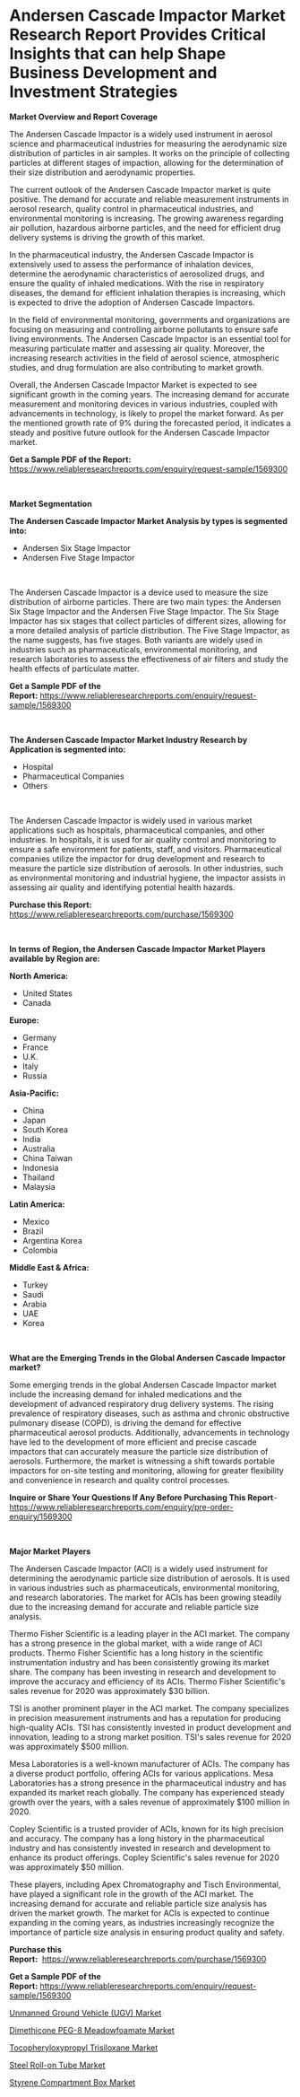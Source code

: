 <p><h1>Andersen Cascade Impactor Market Research Report Provides Critical Insights that can help Shape Business Development and Investment Strategies</h1></p><p><strong>Market Overview and Report Coverage</strong></p>
<p><p>The Andersen Cascade Impactor is a widely used instrument in aerosol science and pharmaceutical industries for measuring the aerodynamic size distribution of particles in air samples. It works on the principle of collecting particles at different stages of impaction, allowing for the determination of their size distribution and aerodynamic properties.</p><p>The current outlook of the Andersen Cascade Impactor market is quite positive. The demand for accurate and reliable measurement instruments in aerosol research, quality control in pharmaceutical industries, and environmental monitoring is increasing. The growing awareness regarding air pollution, hazardous airborne particles, and the need for efficient drug delivery systems is driving the growth of this market.</p><p>In the pharmaceutical industry, the Andersen Cascade Impactor is extensively used to assess the performance of inhalation devices, determine the aerodynamic characteristics of aerosolized drugs, and ensure the quality of inhaled medications. With the rise in respiratory diseases, the demand for efficient inhalation therapies is increasing, which is expected to drive the adoption of Andersen Cascade Impactors.</p><p>In the field of environmental monitoring, governments and organizations are focusing on measuring and controlling airborne pollutants to ensure safe living environments. The Andersen Cascade Impactor is an essential tool for measuring particulate matter and assessing air quality. Moreover, the increasing research activities in the field of aerosol science, atmospheric studies, and drug formulation are also contributing to market growth.</p><p>Overall, the Andersen Cascade Impactor Market is expected to see significant growth in the coming years. The increasing demand for accurate measurement and monitoring devices in various industries, coupled with advancements in technology, is likely to propel the market forward. As per the mentioned growth rate of 9% during the forecasted period, it indicates a steady and positive future outlook for the Andersen Cascade Impactor market.</p></p>
<p><strong>Get a Sample PDF of the Report:</strong> <a href="https://www.reliableresearchreports.com/enquiry/request-sample/1569300">https://www.reliableresearchreports.com/enquiry/request-sample/1569300</a></p>
<p>&nbsp;</p>
<p><strong>Market Segmentation</strong></p>
<p><strong>The Andersen Cascade Impactor Market Analysis by types is segmented into:</strong></p>
<p><ul><li>Andersen Six Stage Impactor</li><li>Andersen Five Stage Impactor</li></ul></p>
<p>&nbsp;</p>
<p><p>The Andersen Cascade Impactor is a device used to measure the size distribution of airborne particles. There are two main types: the Andersen Six Stage Impactor and the Andersen Five Stage Impactor. The Six Stage Impactor has six stages that collect particles of different sizes, allowing for a more detailed analysis of particle distribution. The Five Stage Impactor, as the name suggests, has five stages. Both variants are widely used in industries such as pharmaceuticals, environmental monitoring, and research laboratories to assess the effectiveness of air filters and study the health effects of particulate matter.</p></p>
<p><strong>Get a Sample PDF of the Report:</strong>&nbsp;<a href="https://www.reliableresearchreports.com/enquiry/request-sample/1569300">https://www.reliableresearchreports.com/enquiry/request-sample/1569300</a></p>
<p>&nbsp;</p>
<p><strong>The Andersen Cascade Impactor Market Industry Research by Application is segmented into:</strong></p>
<p><ul><li>Hospital</li><li>Pharmaceutical Companies</li><li>Others</li></ul></p>
<p>&nbsp;</p>
<p><p>The Andersen Cascade Impactor is widely used in various market applications such as hospitals, pharmaceutical companies, and other industries. In hospitals, it is used for air quality control and monitoring to ensure a safe environment for patients, staff, and visitors. Pharmaceutical companies utilize the impactor for drug development and research to measure the particle size distribution of aerosols. In other industries, such as environmental monitoring and industrial hygiene, the impactor assists in assessing air quality and identifying potential health hazards.</p></p>
<p><strong>Purchase this Report:</strong>&nbsp; <a href="https://www.reliableresearchreports.com/purchase/1569300">https://www.reliableresearchreports.com/purchase/1569300</a></p>
<p>&nbsp;</p>
<p><strong>In terms of Region, the Andersen Cascade Impactor Market Players available by Region are:</strong></p>
<p>
    <p> <strong> North America: </strong>
        <ul>
            <li>United States</li>
            <li>Canada</li>
        </ul>
        </p> 
    <p> <strong> Europe: </strong>
        <ul>
            <li>Germany</li>
            <li>France</li>
            <li>U.K.</li>
            <li>Italy</li>
            <li>Russia</li>
        </ul>
        </p> 
    <p> <strong> Asia-Pacific: </strong>
        <ul>
            <li>China</li>
            <li>Japan</li>
            <li>South Korea</li>
            <li>India</li>
            <li>Australia</li>
            <li>China Taiwan</li>
            <li>Indonesia</li>
            <li>Thailand</li>
            <li>Malaysia</li>
        </ul>
        </p> 
    <p> <strong> Latin America: </strong>
        <ul>
            <li>Mexico</li>
            <li>Brazil</li>
            <li>Argentina Korea</li>
            <li>Colombia</li>
        </ul>
        </p> 
    <p> <strong> Middle East & Africa: </strong>
        <ul>
            <li>Turkey</li>
            <li>Saudi</li>
            <li>Arabia</li>
            <li>UAE</li>
            <li>Korea</li>
        </ul>
    </p>
    </p>
<p>&nbsp;</p>
<p><strong>What are the Emerging Trends in the Global Andersen Cascade Impactor market?</strong></p>
<p><p>Some emerging trends in the global Andersen Cascade Impactor market include the increasing demand for inhaled medications and the development of advanced respiratory drug delivery systems. The rising prevalence of respiratory diseases, such as asthma and chronic obstructive pulmonary disease (COPD), is driving the demand for effective pharmaceutical aerosol products. Additionally, advancements in technology have led to the development of more efficient and precise cascade impactors that can accurately measure the particle size distribution of aerosols. Furthermore, the market is witnessing a shift towards portable impactors for on-site testing and monitoring, allowing for greater flexibility and convenience in research and quality control processes.</p></p>
<p><strong>Inquire or Share Your Questions If Any Before Purchasing This Report</strong>- <a href="https://www.reliableresearchreports.com/enquiry/pre-order-enquiry/1569300">https://www.reliableresearchreports.com/enquiry/pre-order-enquiry/1569300</a></p>
<p>&nbsp;</p>
<p><strong>Major Market Players</strong></p>
<p><p>The Andersen Cascade Impactor (ACI) is a widely used instrument for determining the aerodynamic particle size distribution of aerosols. It is used in various industries such as pharmaceuticals, environmental monitoring, and research laboratories. The market for ACIs has been growing steadily due to the increasing demand for accurate and reliable particle size analysis.</p><p>Thermo Fisher Scientific is a leading player in the ACI market. The company has a strong presence in the global market, with a wide range of ACI products. Thermo Fisher Scientific has a long history in the scientific instrumentation industry and has been consistently growing its market share. The company has been investing in research and development to improve the accuracy and efficiency of its ACIs. Thermo Fisher Scientific's sales revenue for 2020 was approximately $30 billion.</p><p>TSI is another prominent player in the ACI market. The company specializes in precision measurement instruments and has a reputation for producing high-quality ACIs. TSI has consistently invested in product development and innovation, leading to a strong market position. TSI's sales revenue for 2020 was approximately $500 million.</p><p>Mesa Laboratories is a well-known manufacturer of ACIs. The company has a diverse product portfolio, offering ACIs for various applications. Mesa Laboratories has a strong presence in the pharmaceutical industry and has expanded its market reach globally. The company has experienced steady growth over the years, with a sales revenue of approximately $100 million in 2020.</p><p>Copley Scientific is a trusted provider of ACIs, known for its high precision and accuracy. The company has a long history in the pharmaceutical industry and has consistently invested in research and development to enhance its product offerings. Copley Scientific's sales revenue for 2020 was approximately $50 million.</p><p>These players, including Apex Chromatography and Tisch Environmental, have played a significant role in the growth of the ACI market. The increasing demand for accurate and reliable particle size analysis has driven the market growth. The market for ACIs is expected to continue expanding in the coming years, as industries increasingly recognize the importance of particle size analysis in ensuring product quality and safety.</p></p>
<p><strong>Purchase this Report:</strong>&nbsp;&nbsp;<a href="https://www.reliableresearchreports.com/purchase/1569300">https://www.reliableresearchreports.com/purchase/1569300</a></p>
<p></p>
<p><strong>Get a Sample PDF of the Report:</strong>&nbsp;<a href="https://www.reliableresearchreports.com/enquiry/request-sample/1569300">https://www.reliableresearchreports.com/enquiry/request-sample/1569300</a></p>
<p><p><a href="https://medium.com/@shivangi.reportprime/unmanned-ground-vehicle-ugv-market-analysis-and-sze-forecasted-for-period-from-2023-to-2030-faf6b1166128">Unmanned Ground Vehicle (UGV) Market</a></p><p><a href="https://www.linkedin.com/pulse/dimethicone-peg-8-meadowfoamate-market-share-amp-new-trends/">Dimethicone PEG-8 Meadowfoamate Market</a></p><p><a href="https://www.linkedin.com/pulse/tocopheryloxypropyl-trisiloxane-market-size-share-global-analysis/">Tocopheryloxypropyl Trisiloxane Market</a></p><p><a href="https://github.com/santosh758595/Market-Research-Report-List-1/blob/main/steel-roll-on-tube-market.md">Steel Roll-on Tube Market</a></p><p><a href="https://github.com/Chiragrp25/Market-Research-Report-List-1/blob/main/styrene-compartment-box-market.md">Styrene Compartment Box Market</a></p></p>